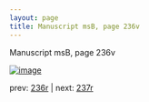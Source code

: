 ```yaml
---
layout: page
title: Manuscript msB, page 236v
---
```


Manuscript msB, page 236v

[![image](http://www.homermultitext.org/iipsrv?OBJ=IIP,1.0&FIF=/project/homer/pyramidal/deepzoom/hmt/vbbifolio/pending/vb_236v_237r.tif&WID=100&CVT=JPEG)](http://www.homermultitext.org/ict2/?urn=urn:cite2:hmt:vbbifolio.pending:vb_236v_237r)

prev:  [236r](../236r) | next:  [237r](../237r)

